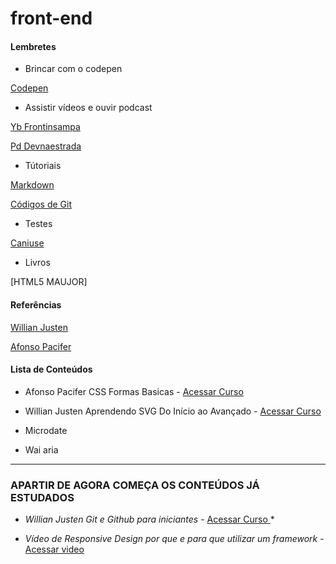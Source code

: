 # front-end

#### Lembretes

- Brincar com o codepen

[Codepen](https://codepen.io/)


- Assistir vídeos e ouvir podcast

[Yb Frontinsampa](https://www.youtube.com/channel/UCwoGd_KU0OxiVT5r-rPrzWA)

[Pd Devnaestrada](http://devnaestrada.com.br/)


- Tútoriais

[Markdown](https://blog.da2k.com.br/2015/02/08/aprenda-markdown/)

[Códigos de Git](https://git-scm.com/book/pt-br/v1/Primeiros-passos-Configura%C3%A7%C3%A3o-Inicial-do-Git)


- Testes

[Caniuse](http://caniuse.com/)


- Livros

[HTML5 MAUJOR]



#### Referências
[Willian Justen](https://willianjusten.com.br/)

[Afonso Pacifer](https://afonsopacifer.github.io/)


#### Lista de Conteúdos
- Afonso Pacifer CSS Formas Basicas - [Acessar Curso ](https://codepen.io/afonsopacifer/post/hora-de-aventura-com-css-1-formas-basicas)

- Willian Justen Aprendendo SVG Do Início ao Avançado - [Acessar Curso ](https://www.udemy.com/aprendendo-svg-do-inicio-ao-avancado/)

- Microdate

- Wai aria


________________________________________________________________________


### APARTIR DE AGORA COMEÇA OS CONTEÚDOS JÁ ESTUDADOS

- *Willian Justen Git e Github para iniciantes* - [Acessar Curso ](https://www.udemy.com/git-e-github-para-iniciantes)*

- *Vídeo de Responsive Design por que e para que utilizar um framework* - [Acessar video ](https://youtu.be/RqarmHs2MAo)